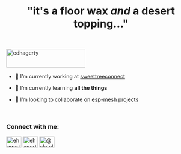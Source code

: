 <h1 align="center">"it's a floor wax <i><b>and</i></b> a desert topping..."</h3>

<br>

<p><a href="https://www.buymeacoffee.com/edhagerty"> <img align="left" src="https://cdn.buymeacoffee.com/buttons/v2/default-yellow.png" height="50" width="210" alt="edhagerty" /></a></p>

<br><br><br>

- 🔭 I’m currently working at [sweettreeconnect](sweettreeconnect.com)

- 🌱 I’m currently learning **all the things**

- 👯 I’m looking to collaborate on [esp-mesh projects](https://www.espressif.com/en/products/sdks/esp-wifi-mesh/overview)

<br>

<h3 align="left">Connect with me:</h3>
<p align="left">
<a href="https://linkedin.com/in/ehagerty" target="blank"><img align="center" src="https://cdn.jsdelivr.net/npm/simple-icons@3.0.1/icons/linkedin.svg" alt="ehagerty" height="30" width="40" /></a>
<a href="https://instagram.com/ehagerty" target="blank"><img align="center" src="https://cdn.jsdelivr.net/npm/simple-icons@3.0.1/icons/instagram.svg" alt="ehagerty" height="30" width="40" /></a>
<a href="https://medium.com/@slatelake" target="blank"><img align="center" src="https://cdn.jsdelivr.net/npm/simple-icons@3.0.1/icons/medium.svg" alt="@slatelake" height="30" width="40" /></a>
</p>
